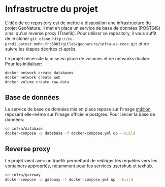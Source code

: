# Infrastructre du projet 

L'idée de ce repository est de mettre à disposition une infrastructure du projet GeoNature. Il met en place un service 
de base de données (POSTGIS) ainsi qu'un reverse proxy (Traefik). Pour utiliser ce repository, il vous suffit de le 
cloner `git clone http://ic-prod1.patnat.mnhn.fr:8083/gitlab/geonature/infra-as-code.git` et de suivre les étapes 
décrites ci-après.

Le projet nécessite la mise en place de volumes et de networks docker. Pour les initialiser:
```bash
docker network create databases
docker network create web
docker volume create raw-data
```

## Base de données

Le service de base de données mis en place repose sur l'image [mdillon](https://hub.docker.com/r/mdillon/postgis/) 
reposant elle-même sur l'image officielle postgres.
Pour lancer la base de données:
```bash
cd infra/database
docker-compose -p database -f docker-compose.yml up --build
```


## Reverse proxy 
Le projet vient avec un traefik permettant de rediriger les requêtes vers les containers appropriés, notamment pour les
services usershub et taxhub.

```bash
cd infra/gateway
docker-compose -p gateway -f docker-compose.yml up --build
```


